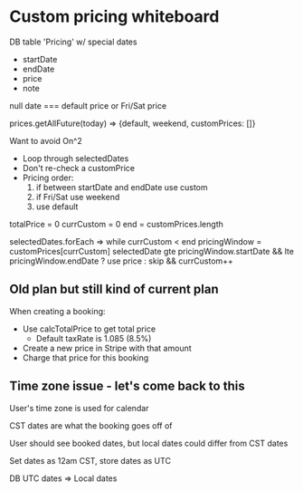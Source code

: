 # Custom pricing whiteboard

DB table 'Pricing' w/ special dates

- startDate
- endDate
- price
- note

null date === default price or Fri/Sat price

prices.getAllFuture(today) => {default, weekend, customPrices: []}

Want to avoid On^2

- Loop through selectedDates
- Don't re-check a customPrice
- Pricing order:
  1. if between startDate and endDate use custom
  2. if Fri/Sat use weekend
  3. use default

totalPrice = 0
currCustom = 0
end = customPrices.length

selectedDates.forEach =>
while currCustom < end
pricingWindow = customPrices[currCustom]
selectedDate gte pricingWindow.startDate && lte pricingWindow.endDate
? use price
: skip && currCustom++

## Old plan but still kind of current plan

When creating a booking:

- Use calcTotalPrice to get total price
  - Default taxRate is 1.085 (8.5%)
- Create a new price in Stripe with that amount
- Charge that price for this booking

## Time zone issue - let's come back to this

User's time zone is used for calendar

CST dates are what the booking goes off of

User should see booked dates, but local dates could differ from CST dates

Set dates as 12am CST, store dates as UTC

DB UTC dates => Local dates